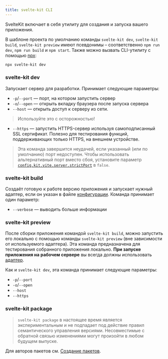 ```yaml
---
title: svelte-kit CLI
---
```


SvelteKit включает в себя утилиту для создания и запуска вашего приложения.

В шаблоне проекта по умолчанию команды `svelte-kit dev`, `svelte-kit build`, `svelte-kit preview` имеют псевдонимы – соответственно `npm run dev`, `npm run build` и `npm start`. Также можно вызвать CLI-утилиту с помощью [npx](https://www.npmjs.com/package/npx):

```bash
npx svelte-kit dev
```

### svelte-kit dev

Запускает сервер для разработки. Принимает следующие параметры:

- `-p`/`--port` — порт, на котором запустить сервер
- `-o`/`--open` — открыть вкладку браузера после запуска сервера
- `--host` — открыть доступ к серверу из сети.
> Используйте это с осторожностью!
- `--https` — запустить HTTPS-сервер используя самоподписанный SSL сертификат. Полезно для тестирования функций, поддерживающих только HTTPS, на внешнем устройстве.

> Эта команда завершится неудачей, если указанный (или по умолчанию) порт недоступен. Чтобы использовать альтернативный порт вместо сбоя, установите параметр [`config.kit.vite.server.strictPort`](/docs#konfiguracziya-vite) в `false`.

### svelte-kit build

Создаёт готовую к работе версию приложения и запускает нужный адаптер, если он указан в файле [конфигурации](#konfiguracziya). Команда принимает один параметр:

- `--verbose` — выводить больше информации

### svelte-kit preview

После сборки приложения командой `svelte-kit build`, можно запустить его локально с помощью команды `svelte-kit preview` (вне зависимости от используемого адаптера). Эта команда предназначена для тестирования собранного приложения локально. **При запуске приложения на рабочем сервере** вы всегда должны использовать [адаптер](#adaptery).

Как и `svelte-kit dev`, эта команда принимает следующие параметры:

- `-p`/`--port`
- `-o`/`--open`
- `--host`
- `--https`

### svelte-kit package

> `svelte-kit package` в настоящее время является экспериментальным и не подпадает под действие правил семантического управления версиями. Несовместимые с обратной связью изменениями могут произойти в любом будущем выпуске.

Для авторов пакетов см. [Создание пакетов](#sozdanie-paketov).